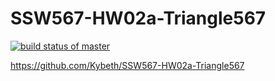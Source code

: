 # SSW567-HW02a-Triangle567

[![build status of master](https://travis-ci.org/Kybeth/SSW567-HW02a-Triangle567.svg?branch=master)](https://travis-ci.org/Kybeth/SSW567-HW02a-Triangle567)

https://github.com/Kybeth/SSW567-HW02a-Triangle567
